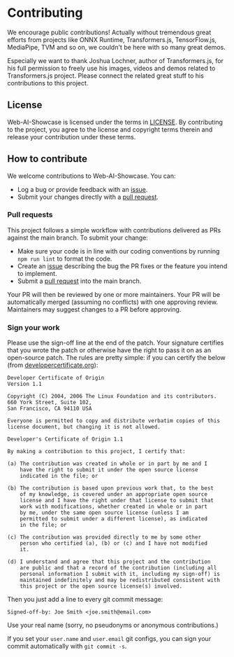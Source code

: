 # Contributing

We encourage public contributions! Actually without tremendous great efforts from projects like ONNX Runtime, Transformers.js, TensorFlow.js, MediaPipe, TVM and so on, we couldn't be here with so many great demos.

Especially we want to thank Joshua Lochner, author of Transformers.js, for his full permission to freely use his images, videos and demos related to Transformers.js project. Please connect the related great stuff to his contributions to this project.

## License

Web-AI-Showcase is licensed under the terms in [LICENSE](LICENSE). By contributing to the project, you agree to the license and copyright terms therein and release your contribution under these terms.

## How to contribute

We welcome contributions to Web-AI-Showcase. You can:

- Log a bug or provide feedback with an [issue].
- Submit your changes directly with a [pull request].

### Pull requests

This project follows a simple workflow with contributions delivered as PRs against the main branch.
To submit your change:

- Make sure your code is in line with our coding conventions by running `npm run lint` to format the
  code.
- Create an [issue] describing the bug the PR fixes or the feature you intend to implement.
- Submit a [pull request] into the main branch.

Your PR will then be reviewed by one or more maintainers. Your PR will be automatically merged
(assuming no conflicts) with one approving review. Maintainers may suggest changes to a PR before
approving.

### Sign your work

Please use the sign-off line at the end of the patch. Your signature certifies that you wrote the patch or otherwise have the right to pass it on as an open-source patch. The rules are pretty simple: if you can certify
the below (from [developercertificate.org](http://developercertificate.org/)):

```
Developer Certificate of Origin
Version 1.1

Copyright (C) 2004, 2006 The Linux Foundation and its contributors.
660 York Street, Suite 102,
San Francisco, CA 94110 USA

Everyone is permitted to copy and distribute verbatim copies of this
license document, but changing it is not allowed.

Developer's Certificate of Origin 1.1

By making a contribution to this project, I certify that:

(a) The contribution was created in whole or in part by me and I
    have the right to submit it under the open source license
    indicated in the file; or

(b) The contribution is based upon previous work that, to the best
    of my knowledge, is covered under an appropriate open source
    license and I have the right under that license to submit that
    work with modifications, whether created in whole or in part
    by me, under the same open source license (unless I am
    permitted to submit under a different license), as indicated
    in the file; or

(c) The contribution was provided directly to me by some other
    person who certified (a), (b) or (c) and I have not modified
    it.

(d) I understand and agree that this project and the contribution
    are public and that a record of the contribution (including all
    personal information I submit with it, including my sign-off) is
    maintained indefinitely and may be redistributed consistent with
    this project or the open source license(s) involved.
```

Then you just add a line to every git commit message:

    Signed-off-by: Joe Smith <joe.smith@email.com>

Use your real name (sorry, no pseudonyms or anonymous contributions.)

If you set your `user.name` and `user.email` git configs, you can sign your
commit automatically with `git commit -s`.

[issue]: https://github.com/intel/web-ai-showcase/issues
[pull request]: https://github.com/intel/web-ai-showcase/pulls
